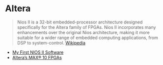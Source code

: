 # Altera


> Nios II is a 32-bit embedded-processor architecture designed specifically for the Altera family of FPGAs. Nios II incorporates many enhancements over the original Nios architecture, making it more suitable for a wider range of embedded computing applications, from DSP to system-control. [Wikipedia](https://en.wikipedia.org/wiki/Nios_II)

- [My First NIOS II Software](https://www.altera.com/content/dam/altera-www/global/en_US/pdfs/literature/tt/tt_my_first_nios_sw.pdf)
- [Altera’s MAX® 10 FPGAs](https://www.altera.com/products/fpga/max-series/max-10/overview.html)
